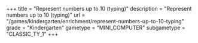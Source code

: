 +++
title = "Represent numbers up to 10 (typing)"
description = "Represent numbers up to 10 (typing)"
url = "/games/kindergarten/enrichment/represent-numbers-up-to-10-typing"
grade = "Kindergarten"
gametype = "MINI_COMPUTER"
subgametype = "CLASSIC_TY_1"
+++